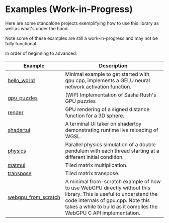 # Examples (Work-in-Progress)

Here are some standalone projects exemplifying how to use this library as well
as what's under the hood.

Note some of these examples are still a work-in-progress and may not be fully
functional.

In order of beginning to advanced:

| Example | Description |
|---------|-------------|
| [hello_world](hello_world) | Minimal example to get started with gpu.cpp, implements a GELU neural network activation function. |
| [gpu_puzzles](gpu_puzzles) | (WIP) Implementation of Sasha Rush's GPU puzzles
| [render](render) | GPU rendering of a signed distance function for a 3D sphere. |
| [shadertui](shadertui) | A terminal UI taker on shadertoy demonstrating runtime live reloading of WGSL. |
| [physics](physics) | Parallel physics simulation of a double pendulum with each thread starting at a different initial condition. |
| [matmul](matmul) | Tiled matrix multiplication. |
| [transpose](transpose) | Tiled matrix transpose. |
| [webgpu_from_scratch](webgpu_from_scratch) | A minimal from-scratch example of how to use WebGPU directly without this library. This is useful to understand the code internals of gpu.cpp. Note this takes a while to build as it compiles the WebGPU C API implementation. |
